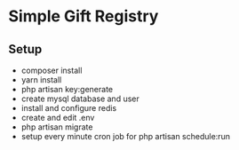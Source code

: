 # Simple Gift Registry

## Setup
- composer install
- yarn install
- php artisan key:generate
- create mysql database and user
- install and configure redis
- create and edit .env
- php artisan migrate
- setup every minute cron job for php artisan schedule:run